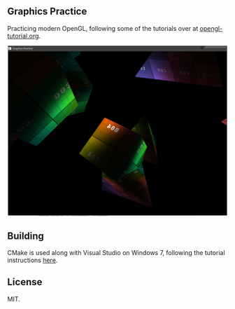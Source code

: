 Graphics Practice
-----------------

Practicing modern OpenGL, following some of the tutorials over at
[opengl-tutorial.org](http://www.opengl-tutorial.org/).

![Screenshot](/screenshots/spinning_primitives_with_textures.png?raw=true "Screenshot")

Building
--------

CMake is used along with Visual Studio on Windows 7, following the tutorial
instructions [here](http://www.opengl-tutorial.org/beginners-tutorials/tutorial-1-opening-a-window/).

License
-------
MIT.
